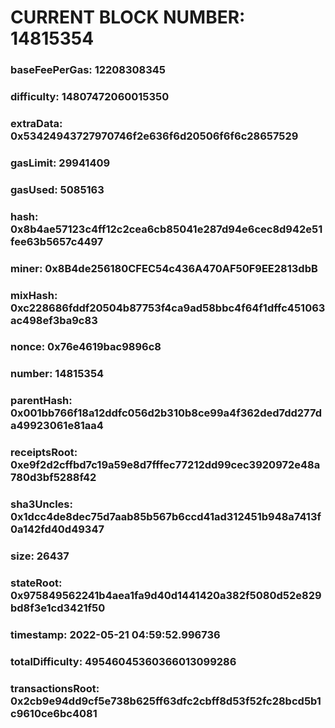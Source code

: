 # CURRENT BLOCK NUMBER: 14815354

### baseFeePerGas: 12208308345
### difficulty: 14807472060015350
### extraData: 0x53424943727970746f2e636f6d20506f6f6c28657529
### gasLimit: 29941409
### gasUsed: 5085163
### hash: 0x8b4ae57123c4ff12c2cea6cb85041e287d94e6cec8d942e51fee63b5657c4497
### miner: 0x8B4de256180CFEC54c436A470AF50F9EE2813dbB
### mixHash: 0xc228686fddf20504b87753f4ca9ad58bbc4f64f1dffc451063ac498ef3ba9c83
### nonce: 0x76e4619bac9896c8
### number: 14815354
### parentHash: 0x001bb766f18a12ddfc056d2b310b8ce99a4f362ded7dd277da49923061e81aa4
### receiptsRoot: 0xe9f2d2cffbd7c19a59e8d7fffec77212dd99cec3920972e48a780d3bf5288f42
### sha3Uncles: 0x1dcc4de8dec75d7aab85b567b6ccd41ad312451b948a7413f0a142fd40d49347
### size: 26437
### stateRoot: 0x975849562241b4aea1fa9d40d1441420a382f5080d52e829bd8f3e1cd3421f50
### timestamp: 2022-05-21 04:59:52.996736
### totalDifficulty: 49546045360366013099286
### transactionsRoot: 0x2cb9e94dd9cf5e738b625ff63dfc2cbff8d53f52fc28bcd5b1c9610ce6bc4081
